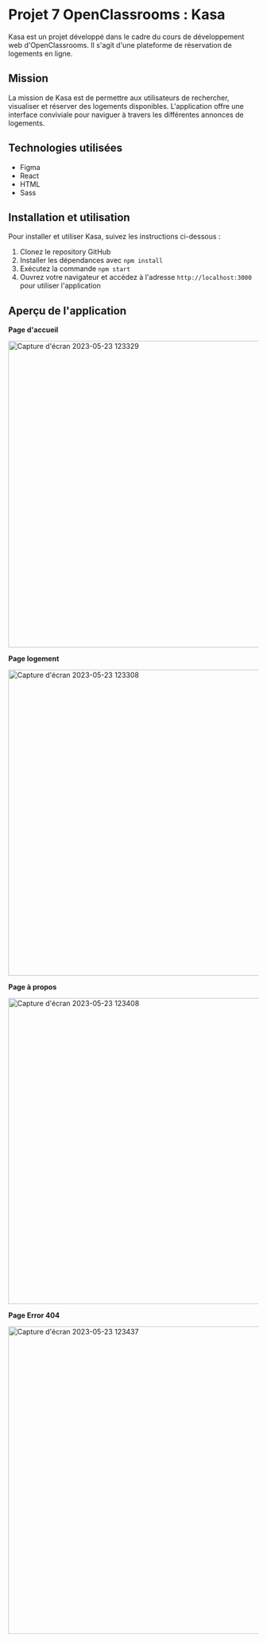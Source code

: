 <!DOCTYPE html>
<html lang="fr">
<body>
  <h1>Projet 7 OpenClassrooms : Kasa</h1>
  <p>Kasa est un projet développé dans le cadre du cours de développement web d'OpenClassrooms. Il s'agit d'une plateforme de réservation de logements en ligne.</p>
  
  <h2>Mission</h2>
  <p>La mission de Kasa est de permettre aux utilisateurs de rechercher, visualiser et réserver des logements disponibles. L'application offre une interface conviviale pour naviguer à travers les différentes annonces de logements.</p>
  
  <h2>Technologies utilisées</h2>
  <ul>
    <li>Figma</li>
    <li>React</li>
    <li>HTML</li>
    <li>Sass</li>
  </ul>
  
  <h2>Installation et utilisation</h2>
  <p>Pour installer et utiliser Kasa, suivez les instructions ci-dessous :</p>
  <ol>
    <li>Clonez le repository GitHub</li>
    <li>Installer les dépendances avec <code>npm install</code></li>
    <li>Exécutez la commande <code>npm start</code></li>
    <li>Ouvrez votre navigateur et accédez à l'adresse <code>http://localhost:3000</code> pour utiliser l'application</li>
  </ol>
  
  <h2>Aperçu de l'application</h2>
  <p><strong>Page d'accueil</strong></p>
  <img width="617" alt="Capture d'écran 2023-05-23 123329" src="https://github.com/AlexandreLipnicki/Kasa/assets/97740379/432054ae-9c57-4417-b351-35cec13927b7">
  <p><strong>Page logement</strong></p>
  <img width="616" alt="Capture d'écran 2023-05-23 123308" src="https://github.com/AlexandreLipnicki/Kasa/assets/97740379/e91a38e5-20a5-4e20-bd9d-9104438b16f2">
  <p><strong>Page à propos</strong></p>
  <img width="616" alt="Capture d'écran 2023-05-23 123408" src="https://github.com/AlexandreLipnicki/Kasa/assets/97740379/73cc8aff-4bec-43b8-a9de-cbd62a23cb7c">
  <p><strong>Page Error 404</strong></p>
  <img width="619" alt="Capture d'écran 2023-05-23 123437" src="https://github.com/AlexandreLipnicki/Kasa/assets/97740379/1da2af7b-eb39-4c16-933b-4891d774e564">
</body>
</html>
